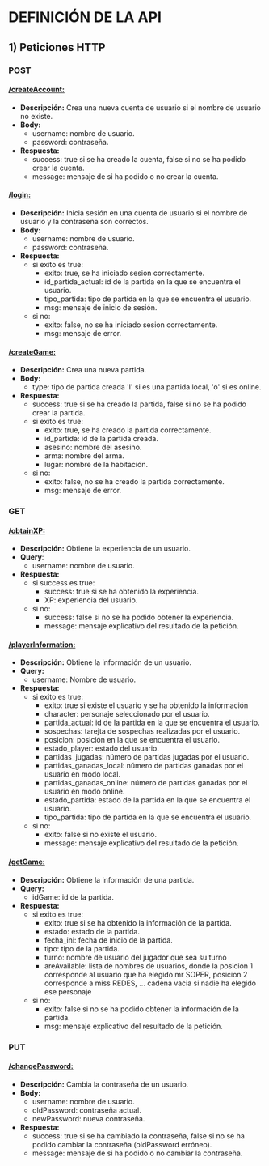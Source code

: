 # DEFINICIÓN DE LA API

## 1) Peticiones HTTP

### POST

#### <u>/createAccount:</u>

- **Descripción:** Crea una nueva cuenta de usuario si el nombre de usuario no existe.
- **Body:**
  - username: nombre de usuario.
  - password: contraseña.
- **Respuesta:**
  - success: true si se ha creado la cuenta, false si no se ha podido crear la cuenta.
  - message: mensaje de si ha podido o no crear la cuenta.  


#### <u>/login: </u>

- **Descripción:** Inicia sesión en una cuenta de usuario si el nombre de usuario y la contraseña son correctos.
- **Body:**
  - username: nombre de usuario.
  - password: contraseña.
- **Respuesta:**
  - si exito es true:
    - exito: true, se ha iniciado sesion correctamente.
    - id_partida_actual: id de la partida en la que se encuentra el usuario.
    - tipo_partida: tipo de partida en la que se encuentra el usuario.
    - msg: mensaje de inicio de sesión.
  - si no:
    - exito: false, no se ha iniciado sesion correctamente.
    - msg: mensaje de error.

#### <u>/createGame:</u>

- **Descripción:** Crea una nueva partida.
- **Body:**
  - type: tipo de partida creada 'l' si es una partida local, 'o' si es online.
- **Respuesta:**
  - success: true si se ha creado la partida, false si no se ha podido crear la partida.
  - si exito es true:
    - exito: true, se ha creado la partida correctamente.
    - id_partida: id de la partida creada.
    - asesino: nombre del asesino.
    - arma: nombre del arma.
    - lugar: nombre de la habitación.
  - si no:
    - exito: false, no se ha creado la partida correctamente.
    - msg: mensaje de error.

### GET

#### <u>/obtainXP:</u>

- **Descripción:** Obtiene la experiencia de un usuario.
- **Query**:
  - username: nombre de usuario.
- **Respuesta:**
  - si success es true:
    - success: true si se ha obtenido la experiencia.
    - XP: experiencia del usuario.
  - si no:
    - success: false si no se ha podido obtener la experiencia.
    - message: mensaje explicativo del resultado de la petición.

#### <u>/playerInformation:</u>

- **Descripción:** Obtiene la información de un usuario.
- **Query:**
  - username: Nombre de usuario.
- **Respuesta:**
  - si exito es true:
    - exito: true si existe el usuario y se ha obtenido la información
    - character: personaje seleccionado por el usuario.
    - partida_actual: id de la partida en la que se encuentra el usuario.
    - sospechas: tarejta de sospechas realizadas por el usuario.
    - posicion: posición en la que se encuentra el usuario.
    - estado_player: estado del usuario.
    - partidas_jugadas: número de partidas jugadas por el usuario.
    - partidas_ganadas_local: número de partidas ganadas por el usuario en modo local.
    - partidas_ganadas_online: número de partidas ganadas por el usuario en modo online.
    - estado_partida: estado de la partida en la que se encuentra el usuario.
    - tipo_partida: tipo de partida en la que se encuentra el usuario.
  - si no:
    - exito: false si no existe el usuario.
    - message: mensaje explicativo del resultado de la petición.

#### <u>/getGame:</u>

- **Descripción:** Obtiene la información de una partida.
- **Query:**
  - idGame: id de la partida.
- **Respuesta:**
  - si exito es true:
    - exito: true si se ha obtenido la información de la partida.
    - estado: estado de la partida.
    - fecha_ini: fecha de inicio de la partida.
    - tipo: tipo de la partida.
    - turno: nombre de usuario del jugador que sea su turno
    - areAvailable: lista de nombres de usuarios, donde la posicion 1 corresponde al usuario que ha elegido mr SOPER, posicion 2 corresponde a miss REDES, ... cadena vacia si nadie ha elegido ese personaje
  - si no:
    - exito: false si no se ha podido obtener la información de la partida.
    - msg: mensaje explicativo del resultado de la petición.
  

### PUT

#### <u>/changePassword:</u>

- **Descripción:** Cambia la contraseña de un usuario.
- **Body:**
  - username: nombre de usuario.
  - oldPassword: contraseña actual.
  - newPassword: nueva contraseña.
- **Respuesta:**
  - success: true si se ha cambiado la contraseña, false si no se ha podido cambiar la contraseña (oldPassword erróneo).
  - message: mensaje de si ha podido o no cambiar la contraseña.
